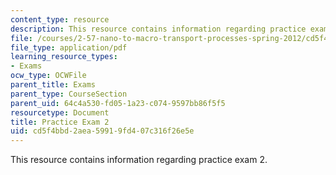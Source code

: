 ```yaml
---
content_type: resource
description: This resource contains information regarding practice exam 2.
file: /courses/2-57-nano-to-macro-transport-processes-spring-2012/cd5f4bbd2aea59919fd407c316f26e5e_MIT2_57S12_ex_2_practice.pdf
file_type: application/pdf
learning_resource_types:
- Exams
ocw_type: OCWFile
parent_title: Exams
parent_type: CourseSection
parent_uid: 64c4a530-fd05-1a23-c074-9597bb86f5f5
resourcetype: Document
title: Practice Exam 2
uid: cd5f4bbd-2aea-5991-9fd4-07c316f26e5e
---
```

This resource contains information regarding practice exam 2.

